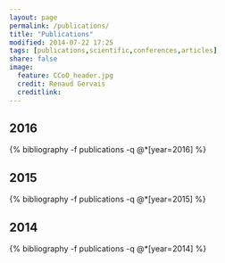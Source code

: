 ```yaml
---
layout: page
permalink: /publications/
title: "Publications"
modified: 2014-07-22 17:25
tags: [publications,scientific,conferences,articles]
share: false
image:
  feature: CCoO_header.jpg
  credit: Renaud Gervais
  creditlink: 
---
```


## 2016

{% bibliography -f publications -q @*[year=2016] %}

## 2015

{% bibliography -f publications -q @*[year=2015] %}

## 2014

{% bibliography -f publications -q @*[year=2014] %}